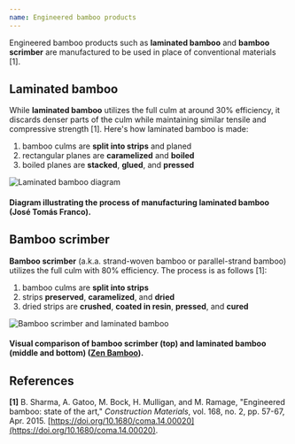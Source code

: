 ```yaml
---
name: Engineered bamboo products
---
```


Engineered bamboo products such as **laminated bamboo** and **bamboo scrimber** are manufactured to be used in place of conventional materials [1].

## Laminated bamboo

While **laminated bamboo** utilizes the full culm at around 30% efficiency, it discards denser parts of the culm while maintaining similar tensile and compressive strength [1]. Here's how laminated bamboo is made:

1. bamboo culms are **split into strips** and planed
2. rectangular planes are **caramelized** and **boiled**
3. boiled planes are **stacked**, **glued**, and **pressed**

![Laminated bamboo diagram](images/laminated-bamboo-diagram.jpg)

#### Diagram illustrating the process of manufacturing laminated bamboo (José Tomás Franco).

## Bamboo scrimber

**Bamboo scrimber** (a.k.a. strand-woven bamboo or parallel-strand bamboo) utilizes the full culm with 80% efficiency. The process is as follows [1]:

1. bamboo culms are **split into strips**
2. strips **preserved**, **caramelized**, and **dried**
3. dried strips are **crushed**, **coated in resin**, **pressed**, and **cured**

![Bamboo scrimber and laminated bamboo](images/scrimber-laminated-bamboo.jpg)

#### Visual comparison of bamboo scrimber (top) and laminated bamboo (middle and bottom) ([Zen Bamboo](https://zenfloor.en.made-in-china.com/product/cvCxaBLEgMhA/China-Laminated-Bamboo-Lumber.html)).

## References

**[1]** B. Sharma, A. Gatoo, M. Bock, H. Mulligan, and M. Ramage, "Engineered bamboo: state of the art," _Construction Materials_, vol. 168, no. 2, pp. 57-67, Apr. 2015. [https://doi.org/10.1680/coma.14.00020](https://doi.org/10.1680/coma.14.00020).

